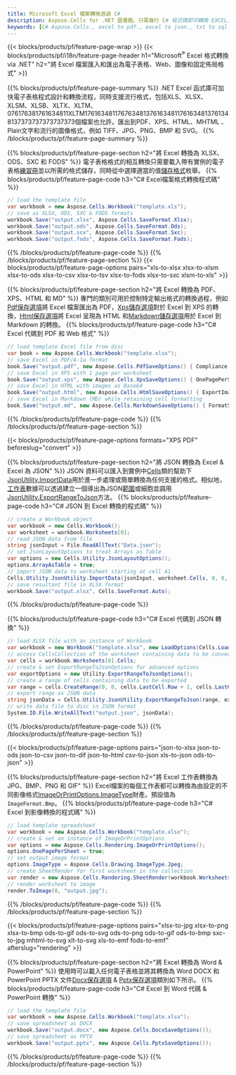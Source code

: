 ```yaml
---
title: Microsoft Excel 檔案轉換透過 C#
description: Aspose.Cells for .NET 圖書館。只需幾行 C# 程式碼即可轉換 EXCEL、JSON、PDF、XML、HTML、TXT、TSV、CSV、SQL、JPG、07683481、CSV、SQL、JPG、0768381、CSV、SQL138176。
keywords: [C# Aspose.Cells., excel to pdf., excel to json., txt to sql., csv to json., json to pdf., xml to excel and Convert files between various formats in C#]
---
```

{{< blocks/products/pf/feature-page-wrap >}}
{{< blocks/products/pf/i18n/feature-page-header h1="Microsoft<sup>&reg;</sup> Excel 格式轉換 via .NET" h2="將 Excel 檔案匯入和匯出為電子表格、Web、圖像和固定佈局格式" >}}

{{% blocks/products/pf/feature-page-summary %}}
.NET Excel 函式庫可加快電子表格程式設計和轉換流程，同時支援流行格式，包括XLS、XLSX、XLSM、XLSB、XLTX、XLTM、076176381761634811XLTM1761634811767634813761634811761634813761348137373737373737373個檔案也允許。匯出到PDF、XPS、HTML、MHTML 、Plain文字和流行的圖像格式，例如 TIFF、JPG、PNG、BMP 和 SVG。
{{% /blocks/products/pf/feature-page-summary %}}

{{% blocks/products/pf/feature-page-section h2="將 Excel 轉換為 XLSX、ODS、SXC 和 FODS" %}}
電子表格格式的相互轉換只需要載入帶有實例的電子表格[練習冊](https://reference.aspose.com/cells/net/aspose.cells/workbook)並以所需的格式儲存，同時從中選擇適當的值[儲存格式](https://reference.aspose.com/cells/net/aspose.cells/saveformat)枚舉。
{{% blocks/products/pf/feature-page-code h3="C# Excel檔案格式轉換程式碼" %}}

```cs
// load the template file
var workbook = new Aspose.Cells.Workbook("template.xls");
// save as XLSX, ODS, SXC & FODS formats
workbook.Save("output.xlsx", Aspose.Cells.SaveFormat.Xlsx);
workbook.Save("output.ods", Aspose.Cells.SaveFormat.Ods);
workbook.Save("output.scx", Aspose.Cells.SaveFormat.Sxc);
workbook.Save("output.fods", Aspose.Cells.SaveFormat.Fods);
```
{{% /blocks/products/pf/feature-page-code %}}
{{% /blocks/products/pf/feature-page-section %}}
{{< blocks/products/pf/feature-page-options pairs="xls-to-xlsx xlsx-to-xlsm xlsx-to-ods xlsx-to-csv xlsx-to-tsv xlsx-to-fods xlsx-to-sxc xlsm-to-xls" >}}


{{% blocks/products/pf/feature-page-section h2="將 Excel 轉換為 PDF、XPS、HTML 和 MD" %}}
專門的類別可用於控制特定輸出格式的轉換過程，例如[Pdf保存選項](https://reference.aspose.com/cells/net/aspose.cells/pdfsaveoptions)將 Excel 檔案匯出為 PDF，[Xps儲存選項](https://reference.aspose.com/cells/net/aspose.cells/xpssaveoptions)對於 Excel 到 XPS 的轉換，[Html保存選項](https://reference.aspose.com/cells/net/aspose.cells/htmlsaveoptions)將 Excel 呈現為 HTML 和[Markdown儲存選項](https://reference.aspose.com/cells/net/aspose.cells/markdownsaveoptions)用於 Excel 到 Markdown 的轉換。
{{% blocks/products/pf/feature-page-code h3="C# Excel 代碼到 PDF 和 Web 格式" %}}

```cs
// load template Excel file from disc
var book = new Aspose.Cells.Workbook("template.xlsx");
// save Excel in PDF/A-1a format
book.Save("output.pdf", new Aspose.Cells.PdfSaveOptions() { Compliance = PdfComplianceVersion.PdfA1a });
// save Excel in XPS with 1 page per worksheet
book.Save("output.xps", new Aspose.Cells.XpsSaveOptions() { OnePagePerSheet = true });
// save Excel in HTML with images as Base64
book.Save("output.html", new Aspose.Cells.HtmlSaveOptions() { ExportImagesAsBase64 = true });
// save Excel in Markdown (MD) while retaining cell formatting
book.Save("output.md", new Aspose.Cells.MarkdownSaveOptions() { FormatStrategy = Cells.CellValueFormatStrategy.CellStyle });
```
{{% /blocks/products/pf/feature-page-code %}}
{{% /blocks/products/pf/feature-page-section %}}

{{< blocks/products/pf/feature-page-options formats="XPS PDF" beforeslug="convert" >}}

{{% blocks/products/pf/feature-page-section h2="將 JSON 轉換為 Excel & Excel 為 JSON" %}}
 JSON 資料可以匯入到實例中[Cells](https://reference.aspose.com/cells/net/aspose.cells/cells)類的幫助下[JsonUtility.ImportData](https://reference.aspose.com/cells/net/aspose.cells.utility/jsonutility/methods/importdata)用於進一步處理或簡單轉換為任何支援的格式。相似地，[工作表](https://reference.aspose.com/cells/net/aspose.cells/worksheet)數據可以透過建立一個導出為JSON[範圍](https://reference.aspose.com/cells/net/aspose.cells/range)或細胞並調用[JsonUtility.ExportRangeToJson](https://reference.aspose.com/cells/net/aspose.cells.utility/jsonutility/methods/exportrangetojson)方法。
{{% blocks/products/pf/feature-page-code h3="C# JSON 到 Excel 轉換的程式碼" %}}
```cs
// create a Workbook object
var workbook = new Cells.Workbook();
var worksheet = workbook.Worksheets[0];
// read JSON data from file
string jsonInput = File.ReadAllText("Data.json");
// set JsonLayoutOptions to treat Arrays as Table
var options = new Cells.Utility.JsonLayoutOptions();
options.ArrayAsTable = true;
// import JSON data to worksheet starting at cell A1
Cells.Utility.JsonUtility.ImportData(jsonInput, worksheet.Cells, 0, 0, options);
// save resultant file in XLSX format
workbook.Save("output.xlsx", Cells.SaveFormat.Auto); 
```
{{% /blocks/products/pf/feature-page-code %}}

{{% blocks/products/pf/feature-page-code h3="C# Excel 代碼到 JSON 轉換" %}}
```cs
// load XLSX file with an instance of Workbook
var workbook = new Workbook("template.xlsx", new LoadOptions(Cells.LoadFormat.Auto));
// access CellsCollection of the worksheet containing data to be converted
var cells = workbook.Worksheets[0].Cells;
// create & set ExportRangeToJsonOptions for advanced options
var exportOptions = new Utility.ExportRangeToJsonOptions();
// create a range of cells containing data to be exported
var range = cells.CreateRange(0, 0, cells.LastCell.Row + 1, cells.LastCell.Column + 1);
// export range as JSON data
string jsonData = Cells.Utility.JsonUtility.ExportRangeToJson(range, exportOptions);
// write data file to disc in JSON format
System.IO.File.WriteAllText("output.json", jsonData); 
```
{{% /blocks/products/pf/feature-page-code %}}
{{% /blocks/products/pf/feature-page-section %}}

{{< blocks/products/pf/feature-page-options pairs="json-to-xlsx json-to-ods json-to-csv json-to-dif json-to-html csv-to-json xls-to-json ods-to-json" >}}

{{% blocks/products/pf/feature-page-section h2="將 Excel 工作表轉換為 JPG、BMP、PNG 和 GIF" %}}
 Excel檔案的每個工作表都可以轉換為由設定的不同影像格式[ImageOrPrintOptions.ImageType](https://reference.aspose.com/cells/net/aspose.cells.rendering/imageorprintoptions/properties/imagetype)財產。預設值為 `ImageFormat.Bmp`。
{{% blocks/products/pf/feature-page-code h3="C# Excel 到影像轉換的程式碼" %}}
```cs
// load template spreadsheet
var workbook = new Aspose.Cells.Workbook("template.xlsx");
// create & set an instance of ImageOrPrintOptions
var options = new Aspose.Cells.Rendering.ImageOrPrintOptions();
options.OnePagePerSheet = true;
// set output image format
options.ImageType = Aspose.Cells.Drawing.ImageType.Jpeg;
// create SheetRender for first worksheet in the collection
var render = new Aspose.Cells.Rendering.SheetRender(workbook.Worksheets[0], options);
// render worksheet to image
render.ToImage(0, "output.jpg");
```
{{% /blocks/products/pf/feature-page-code %}}
{{% /blocks/products/pf/feature-page-section %}}

{{< blocks/products/pf/feature-page-options pairs="xlsx-to-jpg xlsx-to-png xlsx-to-bmp ods-to-gif ods-to-svg ods-to-png ods-to-gif ods-to-bmp sxc-to-jpg mhtml-to-svg xlt-to-svg xls-to-emf fods-to-emf" afterslug="rendering" >}}

{{% blocks/products/pf/feature-page-section h2="將 Excel 轉換為 Word & PowerPoint" %}}
使用時可以載入任何電子表格並將其轉換為 Word DOCX 和 PowerPoint PPTX 文件[Docx保存選項](https://reference.aspose.com/cells/net/aspose.cells/docxsaveoptions) & [Pptx保存選項](https://reference.aspose.com/cells/net/aspose.cells/pptxsaveoptions)類別如下所示。
{{% blocks/products/pf/feature-page-code h3="C# Excel 到 Word 代碼 & PowerPoint 轉換" %}}
```cs
// load the template file
var workbook = new Aspose.Cells.Workbook("template.xlsx");
// save spreadsheet as DOCX
workbook.Save("output.docx", new Aspose.Cells.DocxSaveOptions());
// save spreadsheet as PPTX
workbook.Save("output.pptx", new Aspose.Cells.PptxSaveOptions());
```
{{% /blocks/products/pf/feature-page-code %}}
{{% /blocks/products/pf/feature-page-section %}}
